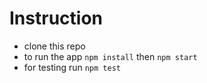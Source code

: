 # Instruction 
- clone this repo
- to run the app `npm install` then `npm start`
- for testing run `npm test`  
